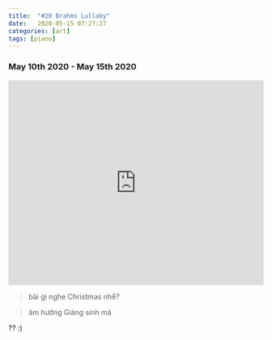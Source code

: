 ```yaml
---
title:  "#20 Brahms Lullaby"
date:   2020-05-15 07:27:27
categories: [art]
tags: [piano]
---
```


### May 10th 2020 - May 15th 2020

<iframe style="overflow:hidden; width:100%; height:405px" src="https://www.youtube.com/embed/-1h4CLDRQl0" frameborder="0" allow="accelerometer; autoplay; clipboard-write; encrypted-media; gyroscope; picture-in-picture" allowfullscreen></iframe>

> bài gì nghe Christmas nhể?

> âm hưởng Giáng sinh mà

?? :)
